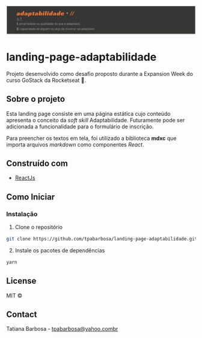 <img src="assets/banner.svg" alt="Banner" />

# landing-page-adaptabilidade
Projeto desenvolvido como desafio proposto durante a Expansion Week do curso GoStack da Rocketseat :rocket:.


## Sobre o projeto
Esta landing page consiste em uma página estática cujo conteúdo apresenta o conceito da *soft skill* Adaptabilidade. Futuramente pode ser adicionada a funcionalidade para o formulário de inscrição.

Para preencher os textos em tela, foi utilizado a biblioteca **mdxc** que importa arquivos *markdown* como componentes *React*.

## Construído com
* [ReactJs](https://pt-br.reactjs.org/)



## Como Iniciar

### Instalação

1. Clone o repositório
```sh
git clone https://github.com/tpabarbosa/landing-page-adaptabilidade.git
```
2. Instale os pacotes de dependências
```sh
yarn 
```


## License

MIT :copyright:



## Contact

Tatiana Barbosa - tpabarbosa@yahoo.combr

